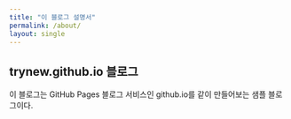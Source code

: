 ```yaml
---
title: "이 블로그 설명서"
permalink: /about/
layout: single
---
```


## trynew.github.io 블로그

이 블로그는 GitHub Pages 블로그 서비스인 github.io를 같이 만들어보는 샘플 블로그이다.
